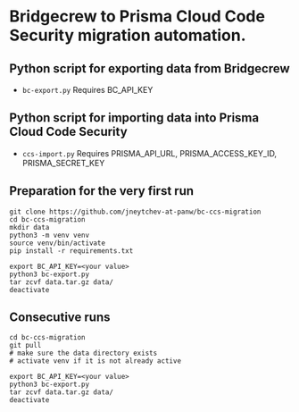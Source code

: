 # Bridgecrew to Prisma Cloud Code Security migration automation.

## Python script for exporting data from Bridgecrew
* `bc-export.py` Requires BC_API_KEY

## Python script for importing data into Prisma Cloud Code Security
* `ccs-import.py` Requires PRISMA_API_URL, PRISMA_ACCESS_KEY_ID, PRISMA_SECRET_KEY

## Preparation for the very first run

```
git clone https://github.com/jneytchev-at-panw/bc-ccs-migration
cd bc-ccs-migration
mkdir data
python3 -m venv venv
source venv/bin/activate
pip install -r requirements.txt

export BC_API_KEY=<your value>
python3 bc-export.py
tar zcvf data.tar.gz data/
deactivate
```

## Consecutive runs

```
cd bc-ccs-migration
git pull
# make sure the data directory exists
# activate venv if it is not already active

export BC_API_KEY=<your value>
python3 bc-export.py
tar zcvf data.tar.gz data/
deactivate
```




